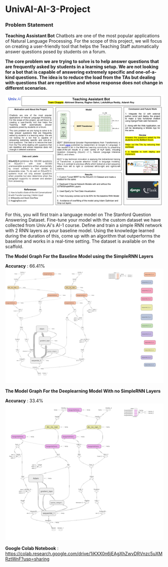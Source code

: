 # UnivAI-AI-3-Project


### Problem Statement
**Teaching Assistant Bot**
Chatbots are one of the most popular applications of Natural Language Processing. For the scope of this project, we will focus on creating a user-friendly tool that helps the Teaching Staff automatically answer questions posed by students on a forum.

**The core problem we are trying to solve is to help answer questions that are frequently asked by students in a learning setup. We are not looking for a bot that is capable of answering extremely specific and one-of-a-kind questions. The idea is to reduce the load from the TAs but dealing with questions that are repetitive and whose response does not change in different scenarios.**

![alt text](https://github.com/divergent99/UnivAI-AI-3-Project/blob/main/Poster%20AI-3.jpg)

For this, you will first train a language model on The Stanford Question Answering Dataset. Fine-tune your model with the custom dataset we have collected from Univ.Ai's AI-1 course. Define and train a simple RNN network with 2 RNN layers as your baseline model. Using the knowledge learned during the duration of this, come up with an algorithm that outperforms the baseline and works in a real-time setting. The dataset is available on the scaffold.

**The Model Graph For the Baseline Model using the SimpleRNN Layers**

**Accuracy** : 66.41%
![alt text](https://github.com/divergent99/UnivAI-AI-3-Project/blob/main/Baseline%20Model.png)

**The Model Graph For the Deeplearning Model With no SimpleRNN Layers**

**Accuracy** : 33.4%
![alt text](https://github.com/divergent99/UnivAI-AI-3-Project/blob/main/No%20RNN%20Layers.png)

**Google Colab Notebook** : https://colab.research.google.com/drive/1iKXX0n6jEAgXhZwvDRVnzc5uXMRztWnF?usp=sharing
